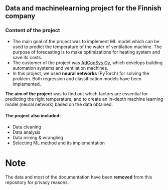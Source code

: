 ## Data and machinelearning project for the Finnish company

### Content of the project
- The main goal of the project was to implement ML model which can be used to predict the temperature of the water of ventilation machine. The purpose of forecasting is to make optimizations for heating system and save its costs.
- The customer of the project was [AdConSys Oy](https://adconsys.fi/), which develops building automation systems and ventilation machines.
- In this project, we used **neural networks** (PyTorch) for solving the problem. Both regression and classification models have been implemented.

**The aim of the project** was to find out which factors are essential for predicting the right temperature, and to create an in-depth machine learning model (neural network) based on the data obtained.
#### The project also included:
-  Data cleaning
-  Data analysis
-  Data mining & wrangling
-  Selecting ML method and its implementation

# Note 
The data and most of the documentation have been **removed** from this repository for privacy reasons.
